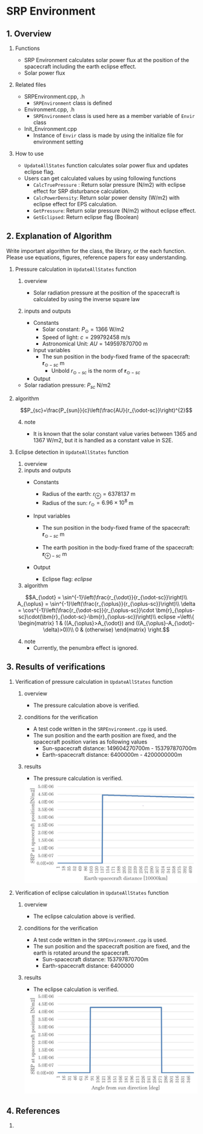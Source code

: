 # SRP Environment

## 1.  Overview

1. Functions

   - SRP Environment calculates solar power flux at the position of the spacecraft including the earth eclipse effect.
   - Solar power flux 

2. Related files

   - SRPEnvironment.cpp, .h
     - `SRPEnvironment` class is defined 
   - Environment.cpp, .h
     - `SRPEnvironment` class is used here as a member variable of `Envir` class
   - Init_Environment.cpp
     - Instance of `Envir` class is made by using the initialize file for environment setting

3. How to use

   - `UpdateAllStates` function calculates solar power flux and updates eclipse flag.
   - Users can get calculated values by using following functions
     - `CalcTruePressure` : Return solar pressure (N/m2) with eclipse effect for SRP disturbance calculation.
     - `CalcPowerDensity`: Return solar power density (W/m2) with eclipse effect for EPS calculation.
     - `GetPressure`: Return solar pressure (N/m2) without eclipse effect.
     - `GetEclipsed`: Return eclipse flag (Boolean)

   

## 2. Explanation of Algorithm

  Write important algorithm for the class, the library, or the each function. Please use equations, figures, reference papers for easy understanding.

1. Pressure calculation in `UpdateAllStates` function

   1. overview

      - Solar radiation pressure at the position of the spacecraft is calculated by using the inverse square law

   2. inputs and outputs

      - Constants
        - Solar constant: $`P_{\odot} = 1366`$ W/m2
        - Speed of light: $`c = 299792458`$ m/s
        - Astronomical Unit: $`AU = 149597870700`$ m
      - Input variables
        -  The sun position in the body-fixed frame of the spacecraft: $`\bm{r}_{\odot-sc}`$ m
           -  Unbold $`r_{\odot-sc}`$ is the norm of $`\bm{r}_{\odot-sc}`$
      - Output
     - Solar radiation pressure: $`P_{sc}`$ N/m2

3. algorithm
   
      ```math
      P_{sc}=\frac{P_{sun}}{c}\left(\frac{AU}{r_{\odot-sc}}\right)^{2}
      ```
      
   4. note
   
      - It is known that the solar constant value varies between 1365 and 1367 W/m2, but it is handled as a constant value in S2E. 
   
3. Eclipse detection in `UpdateAllStates` function

   1. overview
   2. inputs and outputs
      - Constants
        - Radius of the earth: $`r_{\oplus}=6378137`$ m
        - Radius of the sun: $`r_{\odot}=6.96\times10^{8}`$ m
      - Input variables
        - The sun position in the body-fixed frame of the spacecraft: $`\bm{r}_{\odot-sc}`$ m
          
        - The earth position in the body-fixed frame of the spacecraft: $`\bm{r}_{\oplus-sc}`$ m

      - Output
        
        - Eclipse flag: $`eclipse`$
   3. algorithm

   ```math
   A_{\odot} = \sin^{-1}\left(\frac{r_{\odot}}{r_{\odot-sc}}\right)\\
   A_{\oplus} = \sin^{-1}\left(\frac{r_{\oplus}}{r_{\oplus-sc}}\right)\\
   \delta = \cos^{-1}\left(\frac{r_{\odot-sc}}{r_{\oplus-sc}}\cdot \bm{r}_{\oplus-sc}\cdot(\bm{r}_{\odot-sc}-\bm{r}_{\oplus-sc})\right)\\
   eclipse =\left\{
   \begin{matrix}
   1 & ((A_{\oplus}>A_{\odot}) and ((A_{\oplus}-A_{\odot}-\delta)>0))\\
   0 & (otherwise)
   \end{matrix}
   \right.
   ```

   4. note
      - Currently, the penumbra effect is ignored.


## 3. Results of verifications

1. Verification of pressure calculation in `UpdateAllStates` function
   1. overview
      
      - The pressure calculation above is verified.
      
   2. conditions for the verification
      - A test code written in the `SRPEnvironment.cpp` is used.
      - The sun position and the earth position are fixed, and the spacecraft position varies as following values
        - Sun-spacecraft distance: 149604270700m - 153797870700m
        - Earth-spacecraft distance: 6400000m - 4200000000m

   3. results

      - The pressure calculation is verified.

      <img src="./figs/Result_SRP_calculation.JPG" alt="SummaryCalculationTime" style="zoom: 50%;" />

2. Verification of eclipse calculation in `UpdateAllStates` function

   1. overview

      - The eclipse calculation above is verified.

   2. conditions for the verification

      - A test code written in the `SRPEnvironment.cpp` is used.
      - The sun position and the spacecraft position are fixed, and the earth is rotated around the spacecraft.
        - Sun-spacecraft distance: 153797870700m
        - Earth-spacecraft distance: 6400000

   3. results

      - The eclipse calculation is verified.

      <img src="./figs/Result_eclipse_calculation.JPG" alt="SummaryCalculationTime" style="zoom: 50%;" />

## 4. References

1. 